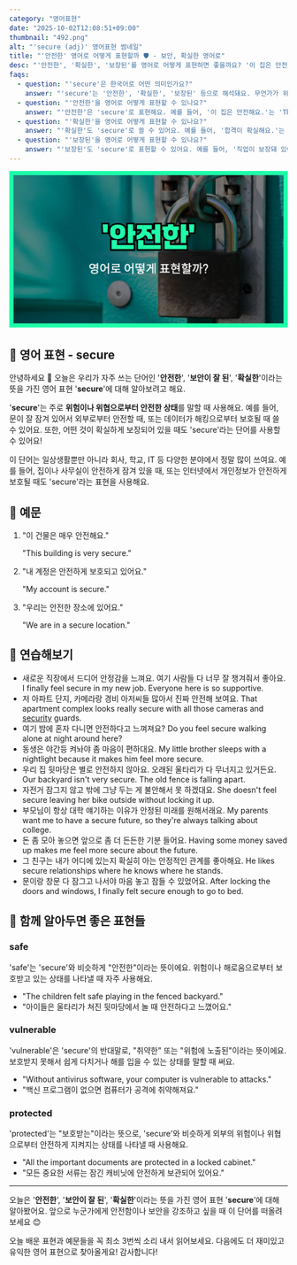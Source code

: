 ```yaml
---
category: "영어표현"
date: "2025-10-02T12:08:51+09:00"
thumbnail: "492.png"
alt: "'secure (adj)' 영어표현 썸네일"
title: "'안전한' 영어로 어떻게 표현할까 🛡️ - 보안, 확실한 영어로"
desc: "'안전한', '확실한', '보장된'를 영어로 어떻게 표현하면 좋을까요? '이 집은 안전해요.', '합격이 확실해요.' 등을 영어로 표현하는 법을 배워봅시다. 다양한 예문을 통해서 연습하고 본인의 표현으로 만들어 보세요."
faqs:
  - question: "'secure'은 한국어로 어떤 의미인가요?"
    answer: "'secure'는 '안전한', '확실한', '보장된' 등으로 해석돼요. 무언가가 위험에서 보호되거나, 결과가 확실하게 보장된 느낌을 줄 때 써요."
  - question: "'안전한'을 영어로 어떻게 표현할 수 있나요?"
    answer: "'안전한'은 'secure'로 표현해요. 예를 들어, '이 집은 안전해요.'는 'This house is secure.'라고 말해요."
  - question: "'확실한'을 영어로 어떻게 표현할 수 있나요?"
    answer: "'확실한'도 'secure'로 쓸 수 있어요. 예를 들어, '합격이 확실해요.'는 'My admission is secure.'라고 해요."
  - question: "'보장된'을 영어로 어떻게 표현할 수 있나요?"
    answer: "'보장된'도 'secure'로 표현할 수 있어요. 예를 들어, '직업이 보장돼 있어요.'는 'I have a secure job.'이라고 말해요."
---
```


!['secure (adj)' 영어표현](./492.png)

## 🌟 영어 표현 - secure

안녕하세요 👋 오늘은 우리가 자주 쓰는 단어인 '**안전한**', '**보안이 잘 된**', '**확실한**'이라는 뜻을 가진 영어 표현 '**secure**'에 대해 알아보려고 해요.

'**secure**'는 주로 **위험이나 위협으로부터 안전한 상태**를 말할 때 사용해요. 예를 들어, 문이 잘 잠겨 있어서 외부로부터 안전할 때, 또는 데이터가 해킹으로부터 보호될 때 쓸 수 있어요. 또한, 어떤 것이 확실하게 보장되어 있을 때도 'secure'라는 단어를 사용할 수 있어요!

이 단어는 일상생활뿐만 아니라 회사, 학교, IT 등 다양한 분야에서 정말 많이 쓰여요. 예를 들어, 집이나 사무실이 안전하게 잠겨 있을 때, 또는 인터넷에서 개인정보가 안전하게 보호될 때도 'secure'라는 표현을 사용해요.

## 📖 예문

1. "이 건물은 매우 안전해요."

   "This building is very secure."

2. "내 계정은 안전하게 보호되고 있어요."

   "My account is secure."

3. "우리는 안전한 장소에 있어요."

   "We are in a secure location."

## 💬 연습해보기

<ul data-interactive-list>

  <li data-interactive-item>
    <span data-toggler>새로운 직장에서 드디어 안정감을 느껴요. 여기 사람들 다 너무 잘 챙겨줘서 좋아요.</span>
    <span data-answer>I finally feel secure in my new job. Everyone here is so supportive.</span>
  </li>

  <li data-interactive-item>
    <span data-toggler>저 아파트 단지, 카메라랑 경비 아저씨들 많아서 진짜 안전해 보여요.</span>
    <span data-answer>That apartment complex looks really secure with all those cameras and <a href="/blog/in-english/554.security/">security</a> guards.</span>
  </li>

  <li data-interactive-item>
    <span data-toggler>여기 밤에 혼자 다니면 안전하다고 느껴져요?</span>
    <span data-answer>Do you feel secure walking alone at night around here?</span>
  </li>

  <li data-interactive-item>
    <span data-toggler>동생은 야간등 켜놔야 좀 마음이 편하대요.</span>
    <span data-answer>My little brother sleeps with a nightlight because it makes him feel more secure.</span>
  </li>

  <li data-interactive-item>
    <span data-toggler>우리 집 뒷마당은 별로 안전하지 않아요. 오래된 울타리가 다 무너지고 있거든요.</span>
    <span data-answer>Our backyard isn't very secure. The old fence is falling apart.</span>
  </li>

  <li data-interactive-item>
    <span data-toggler>자전거 잠그지 않고 밖에 그냥 두는 게 불안해서 못 하겠대요.</span>
    <span data-answer>She doesn't feel secure leaving her bike outside without locking it up.</span>
  </li>

  <li data-interactive-item>
    <span data-toggler>부모님이 항상 대학 얘기하는 이유가 안정된 미래를 원해서래요.</span>
    <span data-answer>My parents want me to have a secure future, so they're always talking about college.</span>
  </li>

  <li data-interactive-item>
    <span data-toggler>돈 좀 모아 놓으면 앞으로 좀 더 든든한 기분 들어요.</span>
    <span data-answer>Having some money saved up makes me feel more secure about the future.</span>
  </li>

  <li data-interactive-item>
    <span data-toggler>그 친구는 내가 어디에 있는지 확실히 아는 안정적인 관계를 좋아해요.</span>
    <span data-answer>He likes secure relationships where he knows where he stands.</span>
  </li>

  <li data-interactive-item>
    <span data-toggler>문이랑 창문 다 잠그고 나서야 마음 놓고 잠들 수 있었어요.</span>
    <span data-answer>After locking the doors and windows, I finally felt secure enough to go to bed.</span>
  </li>

</ul>

## 🤝 함께 알아두면 좋은 표현들

### safe

'safe'는 'secure'와 비슷하게 "안전한"이라는 뜻이에요. 위험이나 해로움으로부터 보호받고 있는 상태를 나타낼 때 자주 사용해요.

- "The children felt safe playing in the fenced backyard."
- "아이들은 울타리가 쳐진 뒷마당에서 놀 때 안전하다고 느꼈어요."

### vulnerable

'vulnerable'은 'secure'의 반대말로, "취약한" 또는 "위험에 노출된"이라는 뜻이에요. 보호받지 못해서 쉽게 다치거나 해를 입을 수 있는 상태를 말할 때 써요.

- "Without antivirus software, your computer is vulnerable to attacks."
- "백신 프로그램이 없으면 컴퓨터가 공격에 취약해져요."

### protected

'protected'는 "보호받는"이라는 뜻으로, 'secure'와 비슷하게 외부의 위험이나 위협으로부터 안전하게 지켜지는 상태를 나타낼 때 사용해요.

- "All the important documents are protected in a locked cabinet."
- "모든 중요한 서류는 잠긴 캐비닛에 안전하게 보관되어 있어요."

---

오늘은 '**안전한**', '**보안이 잘 된**', '**확실한**'이라는 뜻을 가진 영어 표현 '**secure**'에 대해 알아봤어요. 앞으로 누군가에게 안전함이나 보안을 강조하고 싶을 때 이 단어를 떠올려 보세요 😊

오늘 배운 표현과 예문들을 꼭 최소 3번씩 소리 내서 읽어보세요. 다음에도 더 재미있고 유익한 영어 표현으로 찾아올게요! 감사합니다!
